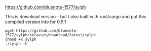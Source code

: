 https://github.com/bluenote-1577/sylph

This is download version - but I also built with rust/cargo and put this compiled version into for 0.5.1
```
wget https://github.com/bluenote-1577/sylph/releases/download/latest/sylph
chmod +x sylph
./sylph -h
```
